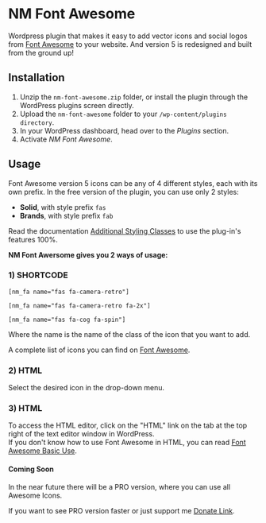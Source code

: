 # NM Font Awesome
Wordpress plugin that makes it easy to add vector icons and social logos from [Font Awesome](https://fontawesome.com/) to your website. And version 5 is redesigned and built from the ground up!

## Installation

1. Unzip the `nm-font-awesome.zip` folder, or install the plugin through the WordPress plugins screen directly.
1. Upload the `nm-font-awesome` folder to your `/wp-content/plugins directory`.
1. In your WordPress dashboard, head over to the *Plugins* section.
1. Activate *NM Font Awesome*.

## Usage

Font Awesome version 5 icons can be any of 4 different styles, each with its own prefix.
In the free version of the plugin, you can use only 2 styles:
* **Solid**, with style prefix `fas`
* **Brands**, with style prefix `fab`

Read the documentation [Additional Styling Classes](https://fontawesome.com/how-to-use/svg-with-js#additional-styling) to use the plug-in's features 100%.

**NM Font Awersome gives you 2 ways of usage:**
### 1) SHORTCODE
`[nm_fa name="fas fa-camera-retro"]`

`[nm_fa name="fas fa-camera-retro fa-2x"]`

`[nm_fa name="fas fa-cog fa-spin"]`

Where the name is the name of the class of the icon that you want to add.

A complete list of icons you can find on [Font Awesome](https://fontawesome.com/icons).

### 2) HTML
Select the desired icon in the drop-down menu.

### 3) HTML
To access the HTML editor, click on the "HTML" link on the tab at the top right of the text editor window in WordPress.<br /> If you don\'t know how to use Font Awesome in HTML, you can read [Font Awesome Basic Use](https://fontawesome.com/how-to-use/svg-with-js#basic-use).


#### Coming Soon

In the near future there will be a PRO version, where you can use all Awesome Icons.

If you want to see PRO version faster or just support me [Donate Link](https://www.paypal.me/MykhailoNykoliuk).
